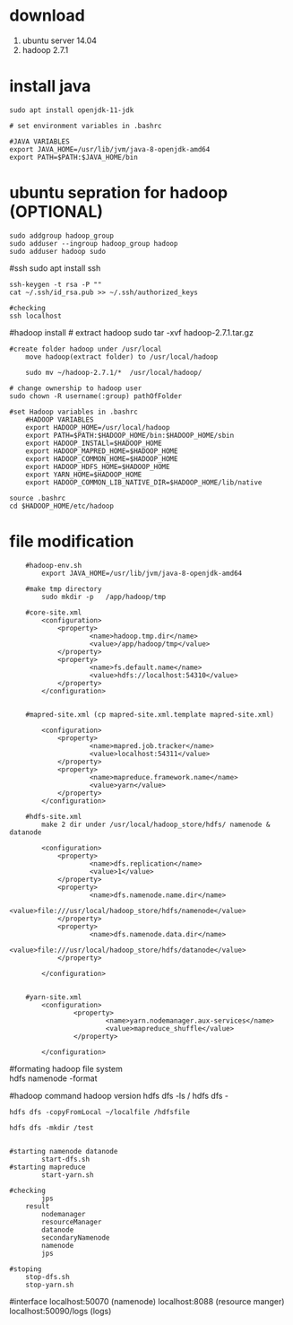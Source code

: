 # download 
1. ubuntu server 14.04
2. hadoop 2.7.1


# install java 

    sudo apt install openjdk-11-jdk

    # set environment variables in .bashrc
    
    #JAVA VARIABLES
    export JAVA_HOME=/usr/lib/jvm/java-8-openjdk-amd64
    export PATH=$PATH:$JAVA_HOME/bin



# ubuntu sepration for hadoop (OPTIONAL)
    sudo addgroup hadoop_group
    sudo adduser --ingroup hadoop_group hadoop
    sudo adduser hadoop sudo    


#ssh
    sudo apt install ssh
    
    ssh-keygen -t rsa -P ""
    cat ~/.ssh/id_rsa.pub >> ~/.ssh/authorized_keys

    #checking
    ssh localhost


#hadoop install
    # extract hadoop
        sudo tar -xvf hadoop-2.7.1.tar.gz

    #create folder hadoop under /usr/local
        move hadoop(extract folder) to /usr/local/hadoop

        sudo mv ~/hadoop-2.7.1/*  /usr/local/hadoop/

    # change ownership to hadoop user
    sudo chown -R username(:group) pathOfFolder

    #set Hadoop variables in .bashrc
        #HADOOP VARIABLES
        export HADOOP_HOME=/usr/local/hadoop
        export PATH=$PATH:$HADOOP_HOME/bin:$HADOOP_HOME/sbin
        export HADOOP_INSTALl=$HADOOP_HOME
        export HADOOP_MAPRED_HOME=$HADOOP_HOME
        export HADOOP_COMMON_HOME=$HADOOP_HOME
        export HADOOP_HDFS_HOME=$HADOOP_HOME
        export YARN_HOME=$HADOOP_HOME
        export HADOOP_COMMON_LIB_NATIVE_DIR=$HADOOP_HOME/lib/native

    source .bashrc
    cd $HADOOP_HOME/etc/hadoop

# file modification  

        #hadoop-env.sh 
            export JAVA_HOME=/usr/lib/jvm/java-8-openjdk-amd64

        #make tmp directory 
            sudo mkdir -p   /app/hadoop/tmp

        #core-site.xml
            <configuration>
                <property>
                        <name>hadoop.tmp.dir</name>
                        <value>/app/hadoop/tmp</value>
                </property>
                <property>
                        <name>fs.default.name</name>
                        <value>hdfs://localhost:54310</value>
                </property>
            </configuration>


        #mapred-site.xml (cp mapred-site.xml.template mapred-site.xml)
            
            <configuration>
                <property>
                        <name>mapred.job.tracker</name>
                        <value>localhost:54311</value>
                </property>
                <property>
                        <name>mapreduce.framework.name</name>
                        <value>yarn</value>
                </property>
            </configuration>

        #hdfs-site.xml  
            make 2 dir under /usr/local/hadoop_store/hdfs/ namenode & datanode

            <configuration>
                <property>
                        <name>dfs.replication</name>
                        <value>1</value>
                </property>
                <property>
                        <name>dfs.namenode.name.dir</name>
                        <value>file:///usr/local/hadoop_store/hdfs/namenode</value>
                </property>
                <property>
                        <name>dfs.namenode.data.dir</name>
                                <value>file:///usr/local/hadoop_store/hdfs/datanode</value>
                </property>

            </configuration>


        #yarn-site.xml
            <configuration>
                    <property>
                            <name>yarn.nodemanager.aux-services</name>
                            <value>mapreduce_shuffle</value>
                    </property>

            </configuration>



#formating hadoop file system   
    hdfs namenode -format







#hadoop command 
    hadoop version
    hdfs dfs -ls /
    hdfs dfs -

    hdfs dfs -copyFromLocal ~/localfile /hdfsfile   

    hdfs dfs -mkdir /test   
    

    #starting namenode datanode
            start-dfs.sh
    #starting mapreduce 
            start-yarn.sh

    #checking 
            jps  
        result
            nodemanager
            resourceManager
            datanode
            secondaryNamenode
            namenode
            jps

    #stoping
        stop-dfs.sh
        stop-yarn.sh        

#interface
    localhost:50070 (namenode)
    localhost:8088 (resource manger)
    localhost:50090/logs (logs)

